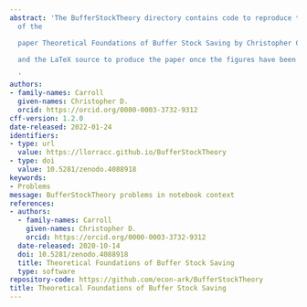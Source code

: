 ```yaml
---
abstract: 'The BufferStockTheory directory contains code to reproduce the figures
  of the

  paper Theoretical Foundations of Buffer Stock Saving by Christopher Carroll,

  and the LaTeX source to produce the paper once the figures have been created.

  '
authors:
- family-names: Carroll
  given-names: Christopher D.
  orcid: https://orcid.org/0000-0003-3732-9312
cff-version: 1.2.0
date-released: 2022-01-24
identifiers:
- type: url
  value: https://llorracc.github.io/BufferStockTheory
- type: doi
  value: 10.5281/zenodo.4088918
keywords:
- Problems
message: BufferStockTheory problems in notebook context
references:
- authors:
  - family-names: Carroll
    given-names: Christopher D.
    orcid: https://orcid.org/0000-0003-3732-9312
  date-released: 2020-10-14
  doi: 10.5281/zenodo.4088918
  title: Theoretical Foundations of Buffer Stock Saving
  type: software
repository-code: https://github.com/econ-ark/BufferStockTheory
title: Theoretical Foundations of Buffer Stock Saving
---
```

